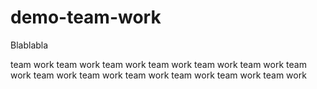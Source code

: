 # demo-team-work
Blablabla




team work team work team work team work team work team work team work team work team work team work team work team work team work